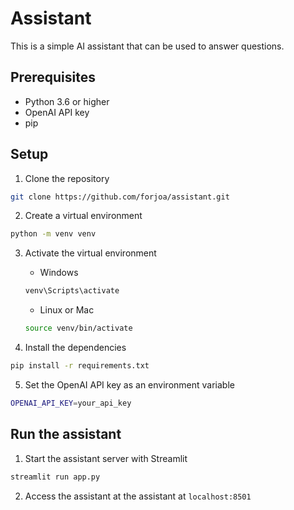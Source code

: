 # Assistant

This is a simple AI assistant that can be used to answer questions.

## Prerequisites

- Python 3.6 or higher
- OpenAI API key
- pip

## Setup

1. Clone the repository

```bash
git clone https://github.com/forjoa/assistant.git
```

2. Create a virtual environment 
```bash
python -m venv venv
```

3. Activate the virtual environment
    - Windows
    ```bash
    venv\Scripts\activate
    ```
    - Linux or Mac
    ```bash
    source venv/bin/activate
    ```

4. Install the dependencies 
```bash
pip install -r requirements.txt
```

5. Set the OpenAI API key as an environment variable

```bash
OPENAI_API_KEY=your_api_key
```

## Run the assistant
1. Start the assistant server with Streamlit
```bash
streamlit run app.py
```

2. Access the assistant at  the assistant at `localhost:8501`